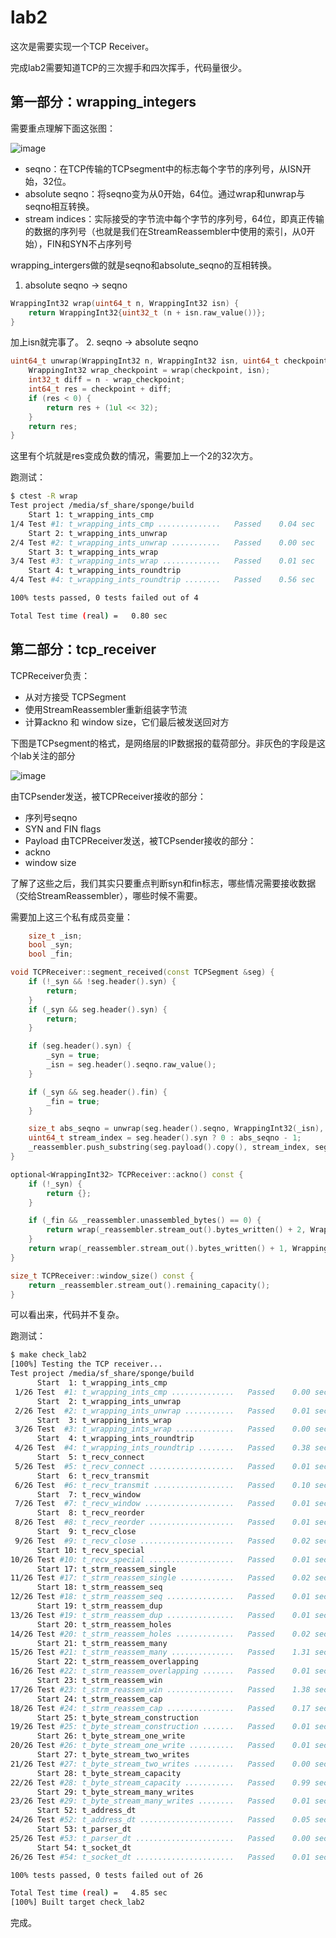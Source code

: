 # lab2

这次是需要实现一个TCP Receiver。

完成lab2需要知道TCP的三次握手和四次挥手，代码量很少。

## 第一部分：wrapping_integers
需要重点理解下面这张图：

![image](https://user-images.githubusercontent.com/26483688/132952592-461807be-011d-44d2-a48b-5263a2d21e8e.png)


- seqno：在TCP传输的TCPsegment中的标志每个字节的序列号，从ISN开始，32位。
- absolute seqno：将seqno变为从0开始，64位。通过wrap和unwrap与seqno相互转换。
- stream indices：实际接受的字节流中每个字节的序列号，64位，即真正传输的数据的序列号（也就是我们在StreamReassembler中使用的索引，从0开始），FIN和SYN不占序列号

wrapping_intergers做的就是seqno和absolute_seqno的互相转换。

1. absolute seqno -> seqno
```cpp
WrappingInt32 wrap(uint64_t n, WrappingInt32 isn) {
    return WrappingInt32{uint32_t (n + isn.raw_value())};
}
```
加上isn就完事了。
2. seqno -> absolute seqno
```cpp
uint64_t unwrap(WrappingInt32 n, WrappingInt32 isn, uint64_t checkpoint) {
    WrappingInt32 wrap_checkpoint = wrap(checkpoint, isn);
    int32_t diff = n - wrap_checkpoint;
    int64_t res = checkpoint + diff;
    if (res < 0) {
        return res + (1ul << 32);
    }
    return res;
}
```
这里有个坑就是res变成负数的情况，需要加上一个2的32次方。


跑测试：
```sh
$ ctest -R wrap
Test project /media/sf_share/sponge/build
    Start 1: t_wrapping_ints_cmp
1/4 Test #1: t_wrapping_ints_cmp ..............   Passed    0.04 sec
    Start 2: t_wrapping_ints_unwrap
2/4 Test #2: t_wrapping_ints_unwrap ...........   Passed    0.00 sec
    Start 3: t_wrapping_ints_wrap
3/4 Test #3: t_wrapping_ints_wrap .............   Passed    0.01 sec
    Start 4: t_wrapping_ints_roundtrip
4/4 Test #4: t_wrapping_ints_roundtrip ........   Passed    0.56 sec

100% tests passed, 0 tests failed out of 4

Total Test time (real) =   0.80 sec
```

## 第二部分：tcp_receiver
TCPReceiver负责：
- 从对方接受 TCPSegment
- 使用StreamReassembler重新组装字节流
- 计算ackno 和 window size，它们最后被发送回对方

下图是TCPsegment的格式，是网络层的IP数据报的载荷部分。非灰色的字段是这个lab关注的部分

![image](https://user-images.githubusercontent.com/26483688/132952599-c8d5a599-9815-4063-b1dc-fa3b4da752ca.png)


由TCPsender发送，被TCPReceiver接收的部分：
- 序列号seqno
- SYN and FIN flags
- Payload
由TCPReceiver发送，被TCPsender接收的部分：
- ackno
- window size

了解了这些之后，我们其实只要重点判断syn和fin标志，哪些情况需要接收数据（交给StreamReassembler），哪些时候不需要。

需要加上这三个私有成员变量：
```cpp
    size_t _isn;
    bool _syn;
    bool _fin;
```

```cpp
void TCPReceiver::segment_received(const TCPSegment &seg) {
    if (!_syn && !seg.header().syn) {
        return;
    }
    if (_syn && seg.header().syn) {
        return;
    }

    if (seg.header().syn) {
        _syn = true;
        _isn = seg.header().seqno.raw_value();
    }

    if (_syn && seg.header().fin) {
        _fin = true;
    }

    size_t abs_seqno = unwrap(seg.header().seqno, WrappingInt32(_isn), _reassembler.stream_out().bytes_written());
    uint64_t stream_index = seg.header().syn ? 0 : abs_seqno - 1;
    _reassembler.push_substring(seg.payload().copy(), stream_index, seg.header().fin);
}

optional<WrappingInt32> TCPReceiver::ackno() const {
    if (!_syn) {
        return {};
    }

    if (_fin && _reassembler.unassembled_bytes() == 0) {
        return wrap(_reassembler.stream_out().bytes_written() + 2, WrappingInt32(_isn));
    }
    return wrap(_reassembler.stream_out().bytes_written() + 1, WrappingInt32(_isn));
}

size_t TCPReceiver::window_size() const {
    return _reassembler.stream_out().remaining_capacity();
}
```
可以看出来，代码并不复杂。

跑测试：
```sh
$ make check_lab2
[100%] Testing the TCP receiver...
Test project /media/sf_share/sponge/build
      Start  1: t_wrapping_ints_cmp
 1/26 Test  #1: t_wrapping_ints_cmp ..............   Passed    0.00 sec
      Start  2: t_wrapping_ints_unwrap
 2/26 Test  #2: t_wrapping_ints_unwrap ...........   Passed    0.01 sec
      Start  3: t_wrapping_ints_wrap
 3/26 Test  #3: t_wrapping_ints_wrap .............   Passed    0.00 sec
      Start  4: t_wrapping_ints_roundtrip
 4/26 Test  #4: t_wrapping_ints_roundtrip ........   Passed    0.38 sec
      Start  5: t_recv_connect
 5/26 Test  #5: t_recv_connect ...................   Passed    0.01 sec
      Start  6: t_recv_transmit
 6/26 Test  #6: t_recv_transmit ..................   Passed    0.10 sec
      Start  7: t_recv_window
 7/26 Test  #7: t_recv_window ....................   Passed    0.01 sec
      Start  8: t_recv_reorder
 8/26 Test  #8: t_recv_reorder ...................   Passed    0.01 sec
      Start  9: t_recv_close
 9/26 Test  #9: t_recv_close .....................   Passed    0.02 sec
      Start 10: t_recv_special
10/26 Test #10: t_recv_special ...................   Passed    0.01 sec
      Start 17: t_strm_reassem_single
11/26 Test #17: t_strm_reassem_single ............   Passed    0.02 sec
      Start 18: t_strm_reassem_seq
12/26 Test #18: t_strm_reassem_seq ...............   Passed    0.01 sec
      Start 19: t_strm_reassem_dup
13/26 Test #19: t_strm_reassem_dup ...............   Passed    0.01 sec
      Start 20: t_strm_reassem_holes
14/26 Test #20: t_strm_reassem_holes .............   Passed    0.02 sec
      Start 21: t_strm_reassem_many
15/26 Test #21: t_strm_reassem_many ..............   Passed    1.31 sec
      Start 22: t_strm_reassem_overlapping
16/26 Test #22: t_strm_reassem_overlapping .......   Passed    0.01 sec
      Start 23: t_strm_reassem_win
17/26 Test #23: t_strm_reassem_win ...............   Passed    1.38 sec
      Start 24: t_strm_reassem_cap
18/26 Test #24: t_strm_reassem_cap ...............   Passed    0.17 sec
      Start 25: t_byte_stream_construction
19/26 Test #25: t_byte_stream_construction .......   Passed    0.01 sec
      Start 26: t_byte_stream_one_write
20/26 Test #26: t_byte_stream_one_write ..........   Passed    0.01 sec
      Start 27: t_byte_stream_two_writes
21/26 Test #27: t_byte_stream_two_writes .........   Passed    0.00 sec
      Start 28: t_byte_stream_capacity
22/26 Test #28: t_byte_stream_capacity ...........   Passed    0.99 sec
      Start 29: t_byte_stream_many_writes
23/26 Test #29: t_byte_stream_many_writes ........   Passed    0.01 sec
      Start 52: t_address_dt
24/26 Test #52: t_address_dt .....................   Passed    0.05 sec
      Start 53: t_parser_dt
25/26 Test #53: t_parser_dt ......................   Passed    0.00 sec
      Start 54: t_socket_dt
26/26 Test #54: t_socket_dt ......................   Passed    0.01 sec

100% tests passed, 0 tests failed out of 26

Total Test time (real) =   4.85 sec
[100%] Built target check_lab2
```
完成。
